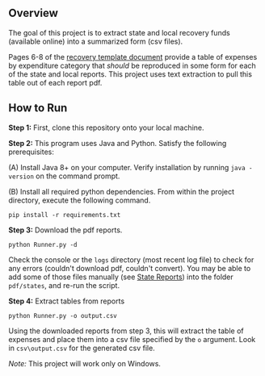 ## Overview

The goal of this project is to extract state and local recovery funds (available online) into a summarized form (csv files).

Pages 6-8 of the [recovery template document](pdf/template/ReportTemplate.pdf) provide a table of expenses by expenditure category that _should_ be reproduced in some form for each of the state and local reports. This project uses text extraction to pull this table out of each report pdf.

## How to Run

**Step 1:** First, clone this repository onto your local machine.

**Step 2:** This program uses Java and Python. Satisfy the following prerequisites:

(A) Install Java 8+ on your computer. Verify installation by running `java -version` on the command prompt.

(B) Install all required python dependencies. From within the project directory, execute the following command.

    pip install -r requirements.txt

**Step 3:** Download the pdf reports.

    python Runner.py -d

Check the console or the `logs` directory (most recent log file) to check for any errors (couldn't download pdf, couldn't convert). You may be able to add some of those files manually (see [State Reports](https://www.nasbo.org/mainsite/resources/covid-19-relief-funds-guidance-and-resources/state-recovery-plans)) into the folder `pdf/states`, and re-run the script.

**Step 4:** Extract tables from reports

    python Runner.py -o output.csv

Using the downloaded reports from step 3, this will extract the table of expenses and place them into a csv file specified by the `o` argument. Look in `csv\output.csv` for the generated csv file.

_Note:_ This project will work only on Windows.
